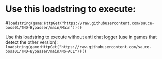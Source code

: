 # Use this loadstring to execute:
#````loadstring(game:HttpGet("https://raw.githubusercontent.com/sauce-boss01/TND-Bypasser/main/Main"))()````

 Use this loadstring to execute without anti chat logger (use in games that detect the other version):
````loadstring(game:HttpGet("https://raw.githubusercontent.com/sauce-boss01/TND-Bypasser/main/No-ACL"))()````
